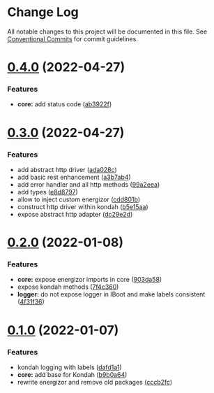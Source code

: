 # Change Log

All notable changes to this project will be documented in this file.
See [Conventional Commits](https://conventionalcommits.org) for commit guidelines.

# [0.4.0](https://github.com/donnyroufs/konda/compare/@kondah/core@0.3.0...@kondah/core@0.4.0) (2022-04-27)


### Features

* **core:** add status code ([ab3922f](https://github.com/donnyroufs/konda/commit/ab3922f8feb0292ca90fb610ef8f900581793c5e))





# [0.3.0](https://github.com/donnyroufs/konda/compare/@kondah/core@0.2.0...@kondah/core@0.3.0) (2022-04-27)


### Features

* add abstract http driver ([ada028c](https://github.com/donnyroufs/konda/commit/ada028c73cd3cc02f8a9111d8da42a15db6bb336))
* add basic rest enhancement ([a3b7ab4](https://github.com/donnyroufs/konda/commit/a3b7ab40c8d1c415a74b274cf3e62feb5e1eaa0b))
* add error handler and all http methods ([99a2eea](https://github.com/donnyroufs/konda/commit/99a2eeab311927a7641ce0acf6848ba9c9e5ec45))
* add types ([e8d8797](https://github.com/donnyroufs/konda/commit/e8d879765a25884a9ac454ffacb9606dfed94c7d))
* allow to inject custom energizor ([cdd801b](https://github.com/donnyroufs/konda/commit/cdd801b6b3b24866d52bd482d84d18ddd134fe3b))
* construct http driver within kondah ([b5e15aa](https://github.com/donnyroufs/konda/commit/b5e15aa3096b34a11fdedad1681d74c3ba58bcff))
* expose abstract http adapter ([dc29e2d](https://github.com/donnyroufs/konda/commit/dc29e2dcee8ac46d1b04187fbad7dc732ef169c2))





# [0.2.0](https://github.com/donnyroufs/konda/compare/@kondah/core@0.1.0...@kondah/core@0.2.0) (2022-01-08)


### Features

* **core:** expose energizor imports in core ([903da58](https://github.com/donnyroufs/konda/commit/903da58094e609c2812999d7edcf4e39f967f74b))
* expose kondah methods ([7f4c360](https://github.com/donnyroufs/konda/commit/7f4c360e1dc3124f1436547118a59a7c317bc7cc))
* **logger:** do not expose logger in IBoot and make labels consistent ([4f31f36](https://github.com/donnyroufs/konda/commit/4f31f36fd13116e30e69be8cf242a3f52fe8eb80))





# [0.1.0](https://github.com/donnyroufs/konda/compare/@kondah/core@0.0.15...@kondah/core@0.1.0) (2022-01-07)


### Features

* kondah logging with labels ([dafd1a1](https://github.com/donnyroufs/konda/commit/dafd1a1ee85a33f872b2626817bdc305514dc37c))
* **core:** add base for Kondah ([b9b0a64](https://github.com/donnyroufs/konda/commit/b9b0a6473e84f78d5c8343c0ec7305f8e2e7cb3d))
* rewrite energizor and remove old packages ([cccb2fc](https://github.com/donnyroufs/konda/commit/cccb2fcbe862d36061a6776bba3f96cad0d49fb3))
